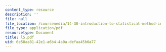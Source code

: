 ```yaml
---
content_type: resource
description: ''
file: null
file_location: /coursemedia/14-30-introduction-to-statistical-method-in-economics-spring-2006/6e58aa8142e1a6b44a0adefaa45b6a77_l5.pdf
file_type: application/pdf
resourcetype: Document
title: l5.pdf
uid: 6e58aa81-42e1-a6b4-4a0a-defaa45b6a77
---
```


